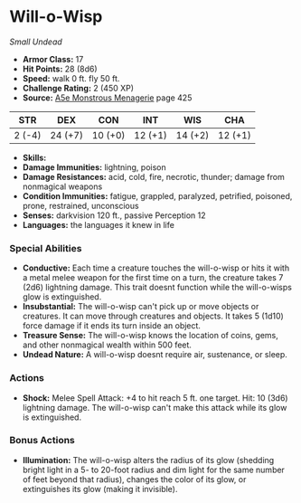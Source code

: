 # Will-o-Wisp

*Small* *Undead*

- **Armor Class:** 17
- **Hit Points:** 28 (8d6)
- **Speed:** walk 0 ft. fly 50 ft.
- **Challenge Rating:** 2 (450 XP)
- **Source:** [A5e Monstrous Menagerie](https://enpublishingrpg.com/products/level-up-monstrous-menagerie-a5e) page 425

| STR | DEX | CON | INT | WIS | CHA |
| --- | --- | --- | --- | --- | --- |
| 2 (-4) | 24 (+7) | 10 (+0) | 12 (+1) | 14 (+2) | 12 (+1) |

- **Skills:** 
- **Damage Immunities:** lightning, poison
- **Damage Resistances:** acid, cold, fire, necrotic, thunder; damage from nonmagical weapons
- **Condition Immunities:** fatigue, grappled, paralyzed, petrified, poisoned, prone, restrained, unconscious
- **Senses:** darkvision 120 ft., passive Perception 12
- **Languages:** the languages it knew in life
### Special Abilities
- **Conductive:** Each time a creature touches the will-o-wisp or hits it with a metal melee weapon for the first time on a turn, the creature takes 7 (2d6) lightning damage. This trait doesnt function while the will-o-wisps glow is extinguished.
- **Insubstantial:** The will-o-wisp can't pick up or move objects or creatures. It can move through creatures and objects. It takes 5 (1d10) force damage if it ends its turn inside an object.
- **Treasure Sense:** The will-o-wisp knows the location of coins, gems, and other nonmagical wealth within 500 feet.
- **Undead Nature:** A will-o-wisp doesnt require air, sustenance, or sleep.
### Actions
- **Shock:** Melee Spell Attack: +4 to hit  reach 5 ft.  one target. Hit: 10 (3d6) lightning damage. The will-o-wisp can't make this attack while its glow is extinguished.
### Bonus Actions
- **Illumination:** The will-o-wisp alters the radius of its glow (shedding bright light in a 5- to 20-foot radius and dim light for the same number of feet beyond that radius), changes the color of its glow, or extinguishes its glow (making it invisible).


